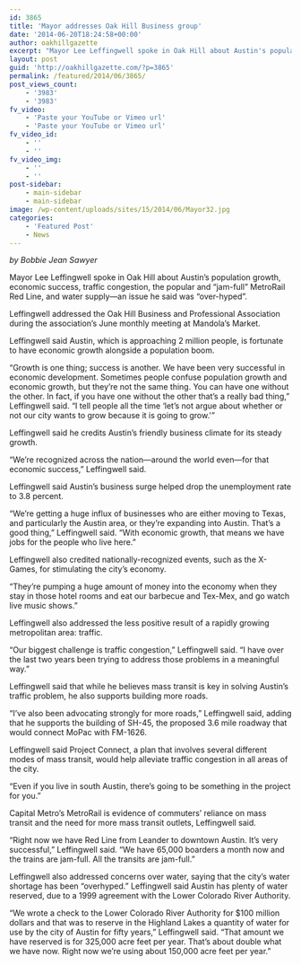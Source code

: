 ```yaml
---
id: 3865
title: 'Mayor addresses Oak Hill Business group'
date: '2014-06-20T18:24:58+00:00'
author: oakhillgazette
excerpt: "Mayor Lee Leffingwell spoke in Oak Hill about Austin's population growth, economic success, traffic congestion, the popular and “jam-full” MetroRail Red Line, and water supply—an issue he said was “over-hyped”.\n\n   Leffingwell addressed the Oak Hill Business and Professional Association during the association's June monthly meeting at Mandola's Market.\n\n   Leffingwell said Austin, which is approaching 2 million people, is fortunate to have economic growth alongside a population boom.\n\n   \"Growth is one thing; success is another. We have been very successful in economic development. Sometimes people confuse population growth and economic growth, but they're not the same thing. You can have one without the other. In fact, if you have one without the other that's a really bad thing,\" Leffingwell said. \"I tell people all the time 'let's not argue about whether or not our city wants to grow because it is going to grow.'\"\n\n   Leffingwell said he credits Austin's friendly business climate for its steady growth.\n\n\"We're recognized across the nation—around the world even—for that economic success,\" Leffingwell said."
layout: post
guid: 'http://oakhillgazette.com/?p=3865'
permalink: /featured/2014/06/3865/
post_views_count:
    - '3983'
    - '3983'
fv_video:
    - 'Paste your YouTube or Vimeo url'
    - 'Paste your YouTube or Vimeo url'
fv_video_id:
    - ''
    - ''
fv_video_img:
    - ''
    - ''
post-sidebar:
    - main-sidebar
    - main-sidebar
image: /wp-content/uploads/sites/15/2014/06/Mayor32.jpg
categories:
    - 'Featured Post'
    - News
---
```


*by Bobbie Jean Sawyer*

Mayor Lee Leffingwell spoke in Oak Hill about Austin’s population growth, economic success, traffic congestion, the popular and “jam-full” MetroRail Red Line, and water supply—an issue he said was “over-hyped”.

Leffingwell addressed the Oak Hill Business and Professional Association during the association’s June monthly meeting at Mandola’s Market.

Leffingwell said Austin, which is approaching 2 million people, is fortunate to have economic growth alongside a population boom.

“Growth is one thing; success is another. We have been very successful in economic development. Sometimes people confuse population growth and economic growth, but they’re not the same thing. You can have one without the other. In fact, if you have one without the other that’s a really bad thing,” Leffingwell said. “I tell people all the time ‘let’s not argue about whether or not our city wants to grow because it is going to grow.'”

Leffingwell said he credits Austin’s friendly business climate for its steady growth.

“We’re recognized across the nation—around the world even—for that economic success,” Leffingwell said.

Leffingwell said Austin’s business surge helped drop the unemployment rate to 3.8 percent.

“We’re getting a huge influx of businesses who are either moving to Texas, and particularly the Austin area, or they’re expanding into Austin. That’s a good thing,” Leffingwell said. “With economic growth, that means we have jobs for the people who live here.”

Leffingwell also credited nationally-recognized events, such as the X-Games, for stimulating the city’s economy.

“They’re pumping a huge amount of money into the economy when they stay in those hotel rooms and eat our barbecue and Tex-Mex, and go watch live music shows.”

Leffingwell also addressed the less positive result of a rapidly growing metropolitan area: traffic.

“Our biggest challenge is traffic congestion,” Leffingwell said. “I have over the last two years been trying to address those problems in a meaningful way.”

Leffingwell said that while he believes mass transit is key in solving Austin’s traffic problem, he also supports building more roads.

“I’ve also been advocating strongly for more roads,” Leffingwell said, adding that he supports the building of SH-45, the proposed 3.6 mile roadway that would connect MoPac with FM-1626.

Leffingwell said Project Connect, a plan that involves several different modes of mass transit, would help alleviate traffic congestion in all areas of the city.

“Even if you live in south Austin, there’s going to be something in the project for you.”

Capital Metro’s MetroRail is evidence of commuters’ reliance on mass transit and the need for more mass transit outlets, Leffingwell said.

“Right now we have Red Line from Leander to downtown Austin. It’s very successful,” Leffingwell said. “We have 65,000 boarders a month now and the trains are jam-full. All the transits are jam-full.”

Leffingwell also addressed concerns over water, saying that the city’s water shortage has been “overhyped.” Leffingwell said Austin has plenty of water reserved, due to a 1999 agreement with the Lower Colorado River Authority.

“We wrote a check to the Lower Colorado River Authority for $100 million dollars and that was to reserve in the Highland Lakes a quantity of water for use by the city of Austin for fifty years,” Leffingwell said. “That amount we have reserved is for 325,000 acre feet per year. That’s about double what we have now. Right now we’re using about 150,000 acre feet per year.”